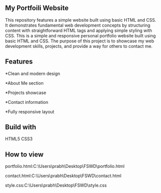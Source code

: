## My Portfoili Website
This repository features a simple website built using basic HTML and CSS. It demonstrates fundamental web development concepts by structuring content with straightforward HTML tags and applying simple styling with CSS.
This is a simple and responsive personal portfolio website built using basic HTML and CSS. The purpose of this project is to showcase my web development skills, projects, and provide a way for others to contact me.

## Features

*Clean and modern design

*About Me section

*Projects showcase

*Contact information

*Fully responsive layout

## Build with
HTML5
CSS3

## How to view
portfolio.html:C:\Users\prabh\Desktop\FSWD\portfolio.html

contact.html:C:\Users\prabh\Desktop\FSWD\contact.html

style.css:C:\Users\prabh\Desktop\FSWD\style.css
